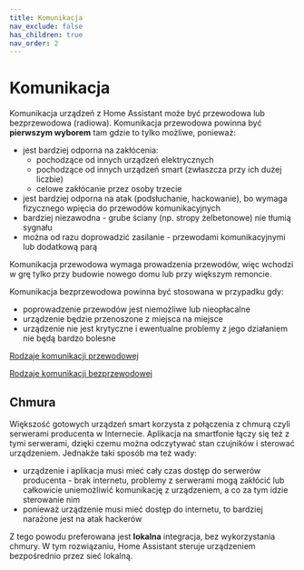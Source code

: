 ```yaml
---
title: Komunikacja
nav_exclude: false
has_children: true
nav_order: 2
---
```


# Komunikacja

Komunikacja urządzeń z Home Assistant może być przewodowa lub bezprzewodowa (radiowa).
Komunikacja przewodowa powinna być **pierwszym wyborem** tam gdzie to tylko możliwe, ponieważ:
* jest bardziej odporna na zakłócenia:
	* pochodzące od innych urządzeń elektrycznych
	* pochodzące od innych urządzeń smart (zwłaszcza przy ich dużej liczbie)
	* celowe zakłócanie przez osoby trzecie
* jest bardziej odporna na atak (podsłuchanie, hackowanie), bo wymaga fizycznego wpięcia do przewodów komunikacyjnych
* bardziej niezawodna - grube ściany (np. stropy żelbetonowe) nie tłumią sygnału
* można od razu doprowadzić zasilanie - przewodami komunikacyjnymi lub dodatkową parą

Komunikacja przewodowa wymaga prowadzenia przewodów, więc wchodzi w grę tylko przy budowie nowego domu lub przy większym remoncie.

Komunikacja bezprzewodowa powinna być stosowana w przypadku gdy:
* poprowadzenie przewodów jest niemożliwe lub nieopłacalne
* urządzenie będzie przenoszone z miejsca na miejsce
* urządzenie nie jest krytyczne i ewentualne problemy z jego działaniem nie będą bardzo bolesne

[Rodzaje komunikacji przewodowej](../Rodzaje-komunikacji-przewodowej)

[Rodzaje komunikacji bezprzewodowej](../Rodzaje-komunikacji-bezprzewodowej)

## Chmura
Większość gotowych urządzeń smart korzysta z połączenia z chmurą czyli serwerami producenta w Internecie. Aplikacja na smartfonie łączy się też z tymi serwerami, dzięki czemu można odczytywać stan czujników i sterować urządzeniem.
Jednakże taki sposób ma też wady:
* urządzenie i aplikacja musi mieć cały czas dostęp do serwerów producenta - brak internetu, problemy z serwerami mogą zakłócić lub całkowicie uniemożliwić komunikację z urządzeniem, a co za tym idzie sterowanie nim
* ponieważ urządzenie musi mieć dostęp do internetu, to bardziej narażone jest na atak hackerów

Z tego powodu preferowana jest **lokalna** integracja, bez wykorzystania chmury. W tym rozwiązaniu, Home Assistant steruje urządzeniem bezpośrednio przez sieć lokalną.
